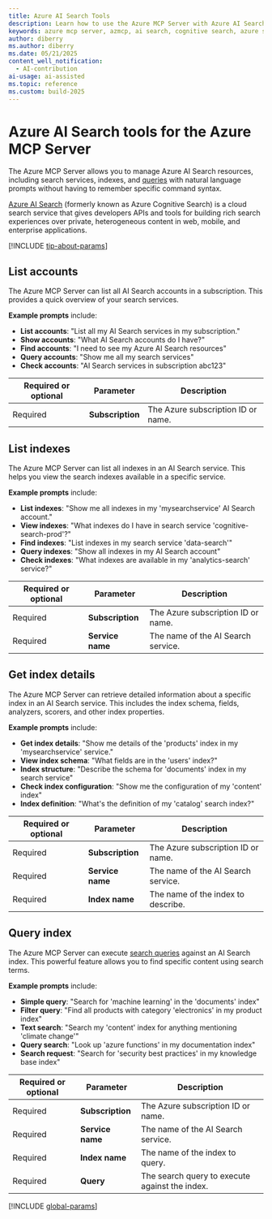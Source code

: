 ```yaml
---
title: Azure AI Search Tools 
description: Learn how to use the Azure MCP Server with Azure AI Search.
keywords: azure mcp server, azmcp, ai search, cognitive search, azure search
author: diberry
ms.author: diberry
ms.date: 05/21/2025
content_well_notification: 
  - AI-contribution
ai-usage: ai-assisted
ms.topic: reference
ms.custom: build-2025
--- 
```

# Azure AI Search tools for the Azure MCP Server

The Azure MCP Server allows you to manage Azure AI Search resources, including search services, indexes, and [queries](/azure/search/query-simple-syntax) with natural language prompts without having to remember specific command syntax.

[Azure AI Search](/azure/search/) (formerly known as Azure Cognitive Search) is a cloud search service that gives developers APIs and tools for building rich search experiences over private, heterogeneous content in web, mobile, and enterprise applications.

[!INCLUDE [tip-about-params](../includes/tools/parameter-consideration.md)]

## List accounts

The Azure MCP Server can list all AI Search accounts in a subscription. This provides a quick overview of your search services.

**Example prompts** include:

- **List accounts**: "List all my AI Search services in my subscription."
- **Show accounts**: "What AI Search accounts do I have?"
- **Find accounts**: "I need to see my Azure AI Search resources"
- **Query accounts**: "Show me all my search services"
- **Check accounts**: "AI Search services in subscription abc123"

| Required or optional | Parameter | Description |
|-------------------|-----------|-------------|
| Required | **Subscription** | The Azure subscription ID or name. |

## List indexes

The Azure MCP Server can list all indexes in an AI Search service. This helps you view the search indexes available in a specific service.

**Example prompts** include:

- **List indexes**: "Show me all indexes in my 'mysearchservice' AI Search account."
- **View indexes**: "What indexes do I have in search service 'cognitive-search-prod'?"
- **Find indexes**: "List indexes in my search service 'data-search'"
- **Query indexes**: "Show all indexes in my AI Search account"
- **Check indexes**: "What indexes are available in my 'analytics-search' service?"

| Required or optional | Parameter | Description |
|-------------------|-----------|-------------|
| Required | **Subscription** | The Azure subscription ID or name. |
| Required | **Service name** | The name of the AI Search service. |

## Get index details

The Azure MCP Server can retrieve detailed information about a specific index in an AI Search service. This includes the index schema, fields, analyzers, scorers, and other index properties.

**Example prompts** include:

- **Get index details**: "Show me details of the 'products' index in my 'mysearchservice' service."
- **View index schema**: "What fields are in the 'users' index?"
- **Index structure**: "Describe the schema for 'documents' index in my search service"
- **Check index configuration**: "Show me the configuration of my 'content' index"
- **Index definition**: "What's the definition of my 'catalog' search index?"

| Required or optional | Parameter | Description |
|-------------------|-----------|-------------|
| Required | **Subscription** | The Azure subscription ID or name. |
| Required | **Service name** | The name of the AI Search service. |
| Required | **Index name** | The name of the index to describe. |

## Query index

The Azure MCP Server can execute [search queries](/azure/search/query-simple-syntax) against an AI Search index. This powerful feature allows you to find specific content using search terms.

**Example prompts** include:

- **Simple query**: "Search for 'machine learning' in the 'documents' index"
- **Filter query**: "Find all products with category 'electronics' in my product index" 
- **Text search**: "Search my 'content' index for anything mentioning 'climate change'"
- **Query search**: "Look up 'azure functions' in my documentation index"
- **Search request**: "Search for 'security best practices' in my knowledge base index"

| Required or optional | Parameter | Description |
|-------------------|-----------|-------------|
| Required | **Subscription** | The Azure subscription ID or name. |
| Required | **Service name** | The name of the AI Search service. |
| Required | **Index name** | The name of the index to query. |
| Required | **Query** | The search query to execute against the index. |

[!INCLUDE [global-params](../includes/tools/global-parameters-link.md)]
